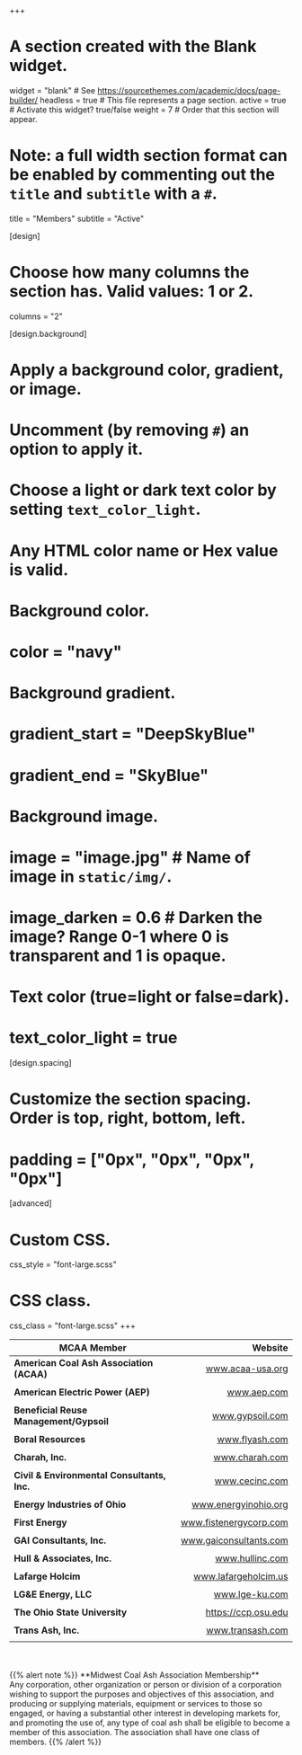 +++
# A section created with the Blank widget.
widget = "blank"  # See https://sourcethemes.com/academic/docs/page-builder/
headless = true  # This file represents a page section.
active = true  # Activate this widget? true/false
weight = 7  # Order that this section will appear.

# Note: a full width section format can be enabled by commenting out the `title` and `subtitle` with a `#`.
title = "Members"
subtitle = "Active"

[design]
  # Choose how many columns the section has. Valid values: 1 or 2.
  columns = "2"

[design.background]
  # Apply a background color, gradient, or image.
  #   Uncomment (by removing `#`) an option to apply it.
  #   Choose a light or dark text color by setting `text_color_light`.
  #   Any HTML color name or Hex value is valid.

  # Background color.
  # color = "navy"

  # Background gradient.
  # gradient_start = "DeepSkyBlue"
  # gradient_end = "SkyBlue"

  # Background image.
  # image = "image.jpg"  # Name of image in `static/img/`.
  # image_darken = 0.6  # Darken the image? Range 0-1 where 0 is transparent and 1 is opaque.

  # Text color (true=light or false=dark).
  # text_color_light = true

[design.spacing]
  # Customize the section spacing. Order is top, right, bottom, left.
  # padding = ["0px", "0px", "0px", "0px"]

[advanced]
 # Custom CSS.
 css_style = "font-large.scss"

 # CSS class.
 css_class = "font-large.scss"
+++

|**MCAA Member**                       |               **Website**      |
|--------------------------------------|-------------------------------:|
|**American Coal Ash Association (ACAA)**  |www.acaa-usa.org                |
|||
|**American Electric Power (AEP)**         |www.aep.com                     |
|||
|**Beneficial Reuse Management/Gypsoil**   |www.gypsoil.com                 |
|||
|**Boral Resources**                       |www.flyash.com                  |
|||
|**Charah, Inc.**                          |www.charah.com                  |
|||
|**Civil & Environmental Consultants, Inc.**|www.cecinc.com                  |
|||
|**Energy Industries of Ohio**             |www.energyinohio.org            |
|||
|**First Energy**                          |www.fistenergycorp.com          |
|||
|**GAI Consultants, Inc.**                 |www.gaiconsultants.com          |
|||
|**Hull & Associates, Inc.**               |www.hullinc.com                 |
|||
|**Lafarge Holcim**                        |www.lafargeholcim.us            |
|||
|**LG&E Energy, LLC**                      |www.lge-ku.com                  |
|||
|**The Ohio State University**             |https://ccp.osu.edu             |
|||
|**Trans Ash, Inc.**                       |www.transash.com                |
|||

<br/>
<br/>
{{% alert note %}}
**Midwest Coal Ash Association Membership**</br>
Any corporation, other organization or person or division of a corporation wishing to support the purposes and objectives of this association, and producing or supplying materials, equipment or services to those so engaged, or having a substantial other interest in developing markets for, and promoting the use of, any type of coal ash shall be eligible to become a member of this association. The association shall have one class of members.
{{% /alert %}}
